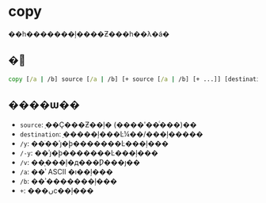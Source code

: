 # copy

��һ�������ļ����Ƶ���һ��λ�á�

## �﷨

```cmd
copy [/a | /b] source [/a | /b] [+ source [/a | /b] [+ ...]] [destination [/a | /b]] [/v] [/n] [/y | /-y] [/z] [/l]
```

## ����ѡ��

-   `source`: ָ��Ҫ���Ƶ��ļ� (����ʹ��ͨ���)��
-   `destination`: ָ�����ļ���Ŀ¼��/���ļ�����
-   `/y`: ��ֹ��ʾȷ�ϸ�������Ŀ���ļ���
-   `/-y`: ��ʾȷ�ϸ�������Ŀ���ļ���
-   `/v`: ��֤���ļ�д���Ƿ���ȷ��
-   `/a`: ��ʾ ASCII �ı��ļ���
-   `/b`: ��ʾ�������ļ���
-   `+`: ���ںϲ��ļ���
